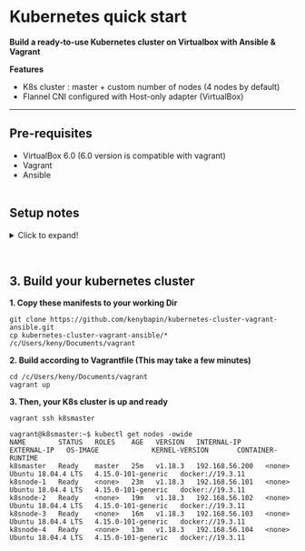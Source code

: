 # Kubernetes quick start
**Build a ready-to-use Kubernetes cluster on Virtualbox with Ansible & Vagrant**

**Features**  
- K8s cluster : master + custom number of nodes (4 nodes by default) 
- Flannel CNI configured with Host-only adapter (VirtualBox) 
___
## Pre-requisites
- VirtualBox 6.0 (6.0 version is compatible with vagrant)
- Vagrant
- Ansible
<br><br>

## Setup notes 
<details>
  <summary>Click to expand!</summary>
  
### Ansible 
**1. Installation**
```bash
sudo apt-get update && sudo apt-get upgrade && sudo apt-get autoremove
sudo apt-get install ansible
sudo apt-get install -y python-pip libssl-dev
```
**2. Check**
```bash
which ansible
ansible --version
```
- Create a new test playbook: ansible-test.yml
```yaml
---
- hosts: localhost
  tasks:
    - debug: msg="Ansible is working!"
```

- Run the playbook
```bash
ansible-playbook ansible-test.yml --connection=local
```
<sup>**Ansible might warn about no inventory file being present, but since you're using --connection=local, the localhost host should automatically work.**<sup><br><br>

### Vagrant
**1. Installation**

***Linux***
- Install vagrant debian package https://www.vagrantup.com/downloads
```bash
wget https://releases.hashicorp.com/vagrant/2.2.9/vagrant_2.2.9_x86_64.deb
sudo dpkg -i vagrant_2.2.9_x86_64.deb
sudo apt-get -y install libvirt-dev
```
***Windows***
- Install vagrant for windows https://www.vagrantup.com/downloads
- For WSL1 users, export or add these commands to your shell (~/.bashrc or ~/.zshrc)
```bash
export PATH="$PATH:/mnt/c/Program Files/Oracle/VirtualBox"
export VAGRANT_WSL_ENABLE_WINDOWS_ACCESS="1"
```
- Then, reboot your machine.

<sup>**Unfortunately, WSL2 is not compatible with Vagrant. You'll have to disable WSL2 + Hyper-V, then revert your WSL dist. to WSL1**<sup><br>


**2. Check** : In your HOME dir, create a new VirtualBox VM
```bash
vagrant --version
vagrant init alpine/alpine64
vagrant up
```

</details>

&nbsp;

## 3. Build your kubernetes cluster
**1. Copy these manifests to your working Dir**  
```
git clone https://github.com/kenybapin/kubernetes-cluster-vagrant-ansible.git
cp kubernetes-cluster-vagrant-ansible/* /c/Users/keny/Documents/vagrant
```
**2. Build according to Vagrantfile (This may take a few minutes)**
```
cd /c/Users/keny/Documents/vagrant
vagrant up
```
**3. Then, your K8s cluster is up and ready**
```
vagrant ssh k8smaster

vagrant@k8smaster:~$ kubectl get nodes -owide
NAME        STATUS   ROLES    AGE   VERSION   INTERNAL-IP      EXTERNAL-IP   OS-IMAGE             KERNEL-VERSION       CONTAINER-RUNTIME
k8smaster   Ready    master   25m   v1.18.3   192.168.56.200   <none>        Ubuntu 18.04.4 LTS   4.15.0-101-generic   docker://19.3.11
k8snode-1   Ready    <none>   23m   v1.18.3   192.168.56.101   <none>        Ubuntu 18.04.4 LTS   4.15.0-101-generic   docker://19.3.11
k8snode-2   Ready    <none>   19m   v1.18.3   192.168.56.102   <none>        Ubuntu 18.04.4 LTS   4.15.0-101-generic   docker://19.3.11
k8snode-3   Ready    <none>   16m   v1.18.3   192.168.56.103   <none>        Ubuntu 18.04.4 LTS   4.15.0-101-generic   docker://19.3.11
k8snode-4   Ready    <none>   13m   v1.18.3   192.168.56.104   <none>        Ubuntu 18.04.4 LTS   4.15.0-101-generic   docker://19.3.11

```
